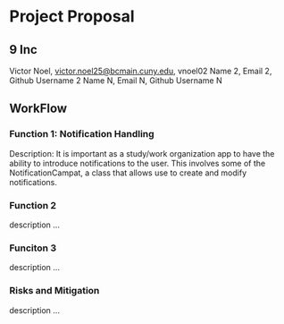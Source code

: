 # Project Proposal

## 9 Inc

Victor Noel, victor.noel25@bcmain.cuny.edu, vnoel02
Name 2, Email 2, Github Username 2
Name N, Email N, Github Username N

## WorkFlow

### Function 1: Notification Handling
Description: It is important as a study/work organization app to have the ability to introduce notifications to the user. This involves some of the NotificationCampat, a class that allows use to create and modify notifications.

### Function 2
description ...

### Funciton 3
description ...

### Risks and Mitigation
description ...
